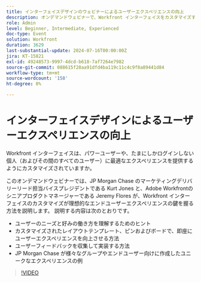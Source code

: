 ```yaml
---
title: インターフェイスデザインのウェビナーによるユーザーエクスペリエンスの向上
description: オンデマンドウェビナーで、Workfront インターフェイスをカスタマイズするためのベストプラクティスをご確認ください。 JP Morgan Chase およびAdobe Workfrontのエキスパートが、レイアウトテンプレート、ピン、ボードを使用したユーザーエクスペリエンスの最適化、およびユーザーからのフィードバックの収集について説明します。
role: Admin
level: Beginner, Intermediate, Experienced
doc-type: Event
solution: Workfront
duration: 3629
last-substantial-update: 2024-07-16T00:00:00Z
jira: KT-15821
exl-id: 49248573-9997-4dcd-b618-7af7264e7982
source-git-commit: 088615f28aa91dfd4ba119c11c4c9f8a89441d84
workflow-type: tm+mt
source-wordcount: '158'
ht-degree: 0%

---
```


# インターフェイスデザインによるユーザーエクスペリエンスの向上

Workfront インターフェイスは、パワーユーザーや、たまにしかログインしない個人（およびその間のすべてのユーザー）に最適なエクスペリエンスを提供するようにカスタマイズされていますか。

このオンデマンドウェビナーでは、JP Morgan Chase のマーケティングデリバリーリード担当バイスプレジデントである Kurt Jones と、Adobe Workfrontのシニアプロダクトマネージャーである Jeremy Flores が、Workfront インターフェイスのカスタマイズが理想的なエンドユーザーエクスペリエンスの鍵を握る方法を説明します。 説明する内容は次のとおりです。

* ユーザーのニーズと好みの働き方を理解するためのヒント
* カスタマイズされたレイアウトテンプレート、ピンおよびボードで、即座にユーザーエクスペリエンスを向上させる方法
* ユーザーフィードバックを収集して実装する方法
* JP Morgan Chase が様々なグループやエンドユーザー向けに作成したユニークなエクスペリエンスの例

>[!VIDEO](https://video.tv.adobe.com/v/3431015/?learn=on)
